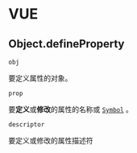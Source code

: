 # VUE

## Object.defineProperty

```
obj
```

要定义属性的对象。

```
prop
```

要**定义**或**修改**的属性的名称或 [`Symbol`](https://developer.mozilla.org/zh-CN/docs/Web/JavaScript/Reference/Global_Objects/Symbol) 。

```
descriptor
```

要定义或修改的属性描述符
